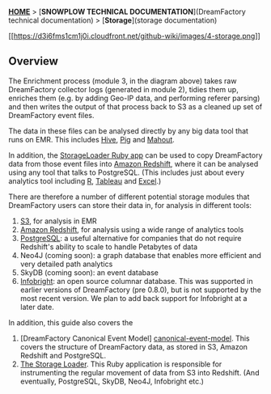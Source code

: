 [**HOME**](Home) > [**SNOWPLOW TECHNICAL DOCUMENTATION**](DreamFactory technical documentation) > [**Storage**](storage documentation)

[[https://d3i6fms1cm1j0i.cloudfront.net/github-wiki/images/4-storage.png]]

## Overview

The Enrichment process (module 3, in the diagram above) takes raw DreamFactory collector logs (generated in module 2), tidies them up, enriches them (e.g. by adding Geo-IP data, and performing referer parsing) and then writes the output of that process back to S3 as a cleaned up set of DreamFactory event files.

The data in these files can be analysed directly by any big data tool that runs on EMR. This includes [Hive][hive], [Pig][pig] and [Mahout][mahout].

In addition, the [StorageLoader Ruby app][storage-loader] can be used to copy DreamFactory data from those event files into [Amazon Redshift][redshift], where it can be analysed using any tool that talks to PostgreSQL. (This includes just about every analytics tool including [R][r], [Tableau][tableau] and [Excel][excel].)

There are therefore a number of different potential storage modules that DreamFactory users can store their data in, for analysis in different tools:

1. [S3][s3], for analysis in EMR
2. [Amazon Redshift][redshift], for analysis using a wide range of analytics tools
3. [PostgreSQL][postgresql]: a useful alternative for companies that do not require Redshift's ability to scale to handle Petabytes of data
4. Neo4J (coming soon): a graph database that enables more efficient and very detailed path analytics
5. SkyDB (coming soon): an event database
6. [Infobright][infobright]: an open source columnar database. This was supported in earlier versions of DreamFactory (pre 0.8.0), but is not supported by the most recent version. We plan to add back support for Infobright at a later date.

In addition, this guide also covers the

1. [DreamFactory Canonical Event Model] [canonical-event-model]. This covers the structure of DreamFactory data, as stored in S3, Amazon Redshift and PostgreSQL.
2. [The Storage Loader][storage-loader]. This Ruby application is responsible for instrumenting the regular movement of data from S3 into Redshift. (And eventually, PostgreSQL, SkyDB, Neo4J, Infobright etc.)

[hive]: http://hive.apache.org/
[pig]: http://pig.apache.org/
[mahout]: http://mahout.apache.org/
[storage-loader]: The-Storage-Loader
[redshift]: Amazon-Redshift-storage
[r]: http://cran.r-project.org/
[tableau]: http://www.tableausoftware.com/
[excel]: http://office.microsoft.com/en-gb/excel/
[s3]: s3-storage
[redshift]: Amazon-Redshift-storage
[infobright]: infobright-storage
[canonical-event-model]: Canonical-event-model
[storage-loader]: The-Storage-Loader
[postgresql]: postgresql-storage